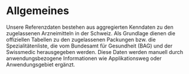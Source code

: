 # Allgemeines

Unsere Referenzdaten bestehen aus aggregierten Kenndaten zu den zugelassenen Arzneimitteln in
der Schweiz. Als Grundlage dienen die offiziellen Tabellen zu den zugelassenen Packungen bzw.
die Spezialitätenliste, die vom Bundesamt für Gesundheit (BAG) und der Swissmedic herausgegeben
werden. Diese Daten werden manuell durch anwendungsbezogene Informationen wie Applikationsweg oder
Anwendungsgebiet ergänzt.
